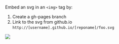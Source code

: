 Embed an svg in an `<img>` tag by:

1. Create a gh-pages branch
2. Link to the svg from github.io `http://[username].github.io/[reponame]/foo.svg`

<img src="http://jeanlaurent.github.io/svg-embed/kiwi.svg">

